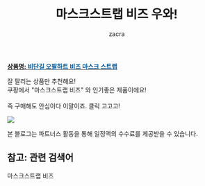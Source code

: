 ﻿---
layout: post
title:  "마스크스트랩 비즈 우와!"
author: zacra
categories: [ 아이템 ]
tags: [마스크스트랩 비즈]
image: https://static.coupangcdn.com/image/retail/images/2020/09/14/18/1/efed8cec-7a5a-404f-9ee7-5df75038d98c.jpg 
description: "쿠팡에서 마스크스트랩 비즈 관련 상품으로 가장 잘팔리는 제품 중 하나라는 사실!!."
rating: 4.5
---

<a href="https://link.coupang.com/re/AFFSDP?lptag=AF8407795&pageKey=2154221282&itemId=3658892992&vendorItemId=71721741189&traceid=V0-153-a317b40855ba3915"><b>상품명: <font color='#01579B'>비단길 오팔하트 비즈 마스크 스트랩</font></b></a>

잘 팔리는 상품만 추천해요!<br/>
쿠팡에서 "마스크스트랩 비즈" 와 인기좋은 제품이에요!<br/><br/>
즉 구매해도 안심이다 이말이죠. 클릭 고고고! <br/>



<a href="https://link.coupang.com/re/AFFSDP?lptag=AF8407795&pageKey=2154221282&itemId=3658892992&vendorItemId=71721741189&traceid=V0-153-a317b40855ba3915"><img src="https://thumbnail7.coupangcdn.com/thumbnails/remote/q89/image/vendor_inventory/e5fc/61f651c3beba7234427b2f63611c9827d7c2b6a010a360d94ffdc2dfd750.jpg"></a> 

본 블로그는 파트너스 활동을 통해 일정액의 수수료를 제공받을 수 있습니다.

## 참고: 관련 검색어    
마스크스트랩 비즈